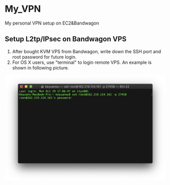 # My_VPN
My personal VPN setup on EC2&amp;Bandwagon

## Setup L2tp/IPsec on Bandwagon VPS
<ol>
<li>After bought KVM VPS from Bandwagon, write down the SSH port and root password for future login.</li>
<li>For OS X users, use "terminal" to login remote VPS. An example is shown in following picture.</li>
</ol>
<img src="https://github.com/CapSOSkw/My_VPN/blob/master/pic/Screen%20Shot%202018-10-29%20at%2017.15.21.png" alt="drawing" width="600"/>
